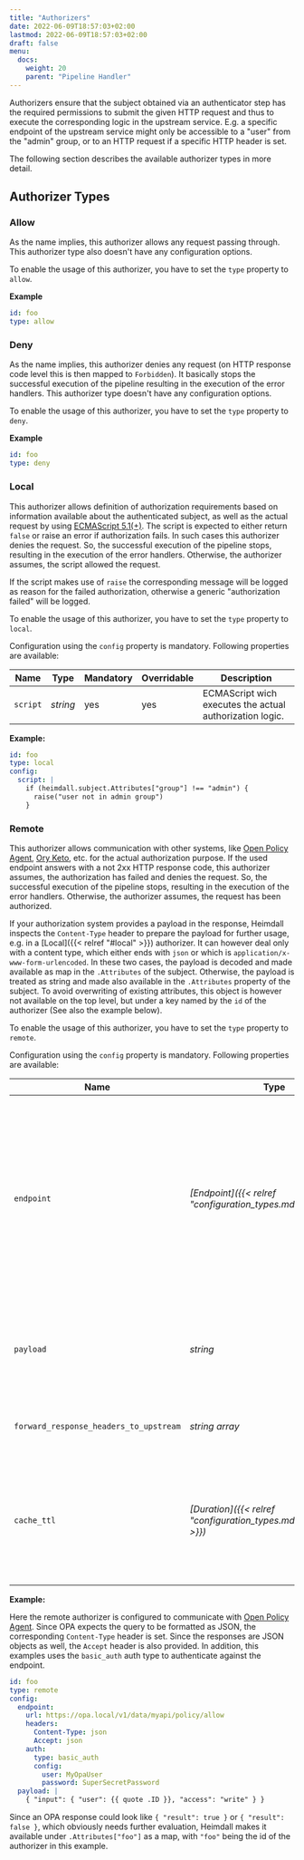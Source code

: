 ```yaml
---
title: "Authorizers"
date: 2022-06-09T18:57:03+02:00
lastmod: 2022-06-09T18:57:03+02:00
draft: false
menu:
  docs:
    weight: 20
    parent: "Pipeline Handler"
---
```


Authorizers ensure that the subject obtained via an authenticator step has the required permissions to submit the given HTTP request and thus to execute the corresponding logic in the upstream service. E.g. a specific endpoint of the upstream service might only be accessible to a "user" from the "admin" group, or to an HTTP request if a specific HTTP header is set.

The following section describes the available authorizer types in more detail.

## Authorizer Types

### Allow

As the name implies, this authorizer allows any request passing through. This authorizer type also doesn't have any configuration options.

To enable the usage of this authorizer, you have to set the `type` property to `allow`.

**Example**

```yaml
id: foo
type: allow
```

### Deny

As the name implies, this authorizer denies any request (on HTTP response code level this is then mapped to `Forbidden`). It basically stops the successful execution of the pipeline resulting in the execution of the error handlers. This authorizer type doesn't have any configuration options.

To enable the usage of this authorizer, you have to set the `type` property to `deny`.

**Example**

```yaml
id: foo
type: deny
```

### Local

This authorizer allows definition of authorization requirements based on information available about the authenticated subject, as well as the actual request by using [ECMAScript 5.1(+)](https://262.ecma-international.org/5.1/). The script is expected to either return `false` or raise an error if authorization fails. In such cases this authorizer denies the request. So, the successful execution of the pipeline stops, resulting in the execution of the error handlers. Otherwise, the authorizer assumes, the script allowed the request. 

If the script makes use of `raise` the corresponding message will be logged as reason for the failed authorization, otherwise a generic "authorization failed" will be logged.

To enable the usage of this authorizer, you have to set the `type` property to `local`.

Configuration using the `config` property is mandatory. Following properties are available:

| Name       | Type     | Mandatory | Overridable | Description                                              |
|------------|----------|-----------|-------------|----------------------------------------------------------|
| `script`   | *string* | yes       | yes         | ECMAScript wich executes the actual authorization logic. |

**Example:**

```yaml
id: foo
type: local
config:
  script: |
    if (heimdall.subject.Attributes["group"] !== "admin") {
      raise("user not in admin group")
    }
```

### Remote

This authorizer allows communication with other systems, like [Open Policy Agent](https://www.openpolicyagent.org/), [Ory Keto](https://www.ory.sh/docs/keto/), etc. for the actual authorization purpose. If the used endpoint answers with a not 2xx HTTP response code, this authorizer assumes, the authorization has failed and denies the request. So, the successful execution of the pipeline stops, resulting in the execution of the error handlers. Otherwise, the authorizer assumes, the request has been authorized. 

If your authorization system provides a payload in the response, Heimdall inspects the `Content-Type` header to prepare the payload for further usage, e.g. in a [Local]({{< relref "#local" >}}) authorizer. It can however deal only with a content type, which either ends with `json` or which is `application/x-www-form-urlencoded`. In these two cases, the payload is decoded and made available as map in the `.Attributes` of the subject. Otherwise, the payload is treated as string and made also available in the `.Attributes` property of the subject. To avoid overwriting of existing attributes, this object is however not available on the top level, but under a key named by the `id` of the authorizer (See also the example below).

To enable the usage of this authorizer, you have to set the `type` property to `remote`.

Configuration using the `config` property is mandatory. Following properties are available:

| Name                                   | Type                                                           | Mandatory | Overridable | Description                                                                                                                                                                                                                                                                                                                                                                             |
|----------------------------------------|----------------------------------------------------------------|-----------|-------------|-----------------------------------------------------------------------------------------------------------------------------------------------------------------------------------------------------------------------------------------------------------------------------------------------------------------------------------------------------------------------------------------|
| `endpoint`                             | *[Endpoint]({{< relref "configuration_types.md#endpoint">}})*  | yes       | no          | The API endpoint of your authorization system. At least the `url` must be configured. By default this authorizer will use HTTP `POST` to send the rendered payload to this endpoint. You can override this behavior by configuring `method` as well. Depending on the API requirements of your authorization system, you might need to configure further properties, like headers, etc. |
| `payload`                              | *string*                                                       | yes       | yes         | Your template with definitions required to communicate to the authorization endpoint. See also [Templating]({{< relref "_index.md#templating" >}}).                                                                                                                                                                                                                                     |
| `forward_response_headers_to_upstream` | *string array*                                                 | no        | yes         | Enables forwarding of any headers from the authorization endpoint response to the upstream service.                                                                                                                                                                                                                                                                                     |
| `cache_ttl`                            | *[Duration]({{< relref "configuration_types.md#duration" >}})* | no        | yes         | Allows caching of the authorization endpoint responses. Defaults to 0s, which means no caching. The cache key is calculated from the entire configuration of the authorizer instance and the available information about the current subject.                                                                                                                                           |

**Example:**

Here the remote authorizer is configured to communicate with [Open Policy Agent](https://www.openpolicyagent.org/). Since OPA expects the query to be formatted as JSON, the corresponding `Content-Type` header is set. Since the responses are JSON objects as well, the `Accept` header is also provided. In addition, this examples uses the `basic_auth` auth type to authenticate against the endpoint.

```yaml
id: foo
type: remote
config:
  endpoint:
    url: https://opa.local/v1/data/myapi/policy/allow
    headers:
      Content-Type: json
      Accept: json
    auth:
      type: basic_auth
      config:
        user: MyOpaUser
        password: SuperSecretPassword
  payload: |
    { "input": { "user": {{ quote .ID }}, "access": "write" } }
```

Since an OPA response could look like `{ "result": true }` or `{ "result": false }`, which obviously needs further evaluation, Heimdall makes it available under `.Attributes["foo"]` as a map, with `"foo"` being the id of the authorizer in this example. 